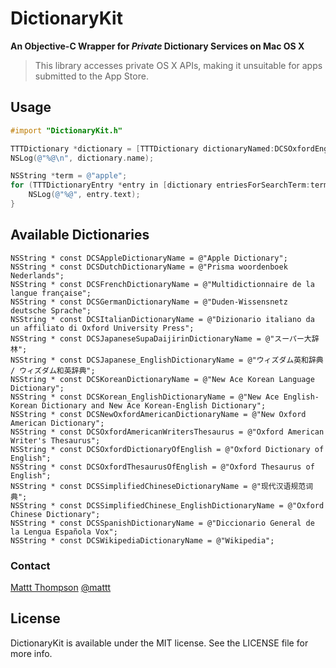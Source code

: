 # DictionaryKit

**An Objective-C Wrapper for _Private_ Dictionary Services on Mac OS X**

> This library accesses private OS X APIs, making it unsuitable for apps submitted to the App Store.

## Usage

```objective-c
#import "DictionaryKit.h"

TTTDictionary *dictionary = [TTTDictionary dictionaryNamed:DCSOxfordEnglishDictionary];
NSLog(@"%@\n", dictionary.name);

NSString *term = @"apple";
for (TTTDictionaryEntry *entry in [dictionary entriesForSearchTerm:term]) {
    NSLog(@"%@", entry.text);
}
```

## Available Dictionaries

~~~{objective-c}
NSString * const DCSAppleDictionaryName = @"Apple Dictionary";
NSString * const DCSDutchDictionaryName = @"Prisma woordenboek Nederlands";
NSString * const DCSFrenchDictionaryName = @"Multidictionnaire de la langue française";
NSString * const DCSGermanDictionaryName = @"Duden-Wissensnetz deutsche Sprache";
NSString * const DCSItalianDictionaryName = @"Dizionario italiano da un affiliato di Oxford University Press";
NSString * const DCSJapaneseSupaDaijirinDictionaryName = @"スーパー大辞林";
NSString * const DCSJapanese_EnglishDictionaryName = @"ウィズダム英和辞典 / ウィズダム和英辞典";
NSString * const DCSKoreanDictionaryName = @"New Ace Korean Language Dictionary";
NSString * const DCSKorean_EnglishDictionaryName = @"New Ace English-Korean Dictionary and New Ace Korean-English Dictionary";
NSString * const DCSNewOxfordAmericanDictionaryName = @"New Oxford American Dictionary";
NSString * const DCSOxfordAmericanWritersThesaurus = @"Oxford American Writer's Thesaurus";
NSString * const DCSOxfordDictionaryOfEnglish = @"Oxford Dictionary of English";
NSString * const DCSOxfordThesaurusOfEnglish = @"Oxford Thesaurus of English";
NSString * const DCSSimplifiedChineseDictionaryName = @"现代汉语规范词典";
NSString * const DCSSimplifiedChinese_EnglishDictionaryName = @"Oxford Chinese Dictionary";
NSString * const DCSSpanishDictionaryName = @"Diccionario General de la Lengua Española Vox";
NSString * const DCSWikipediaDictionaryName = @"Wikipedia";
~~~

### Contact

[Mattt Thompson](http://github.com/mattt)
[@mattt](https://twitter.com/mattt)

## License

DictionaryKit is available under the MIT license. See the LICENSE file for more info.
